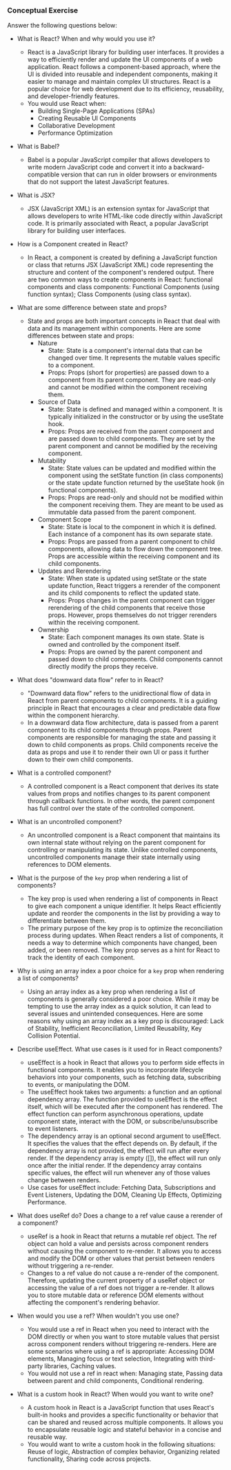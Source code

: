 ### Conceptual Exercise

Answer the following questions below:

- What is React? When and why would you use it?
	- React is a JavaScript library for building user interfaces. It provides a way to efficiently render and update the UI components of a web application. React follows a component-based approach, where the UI is divided into reusable and independent components, making it easier to manage and maintain complex UI structures. React is a popular choice for web development due to its efficiency, reusability, and developer-friendly features. 
	- You would use React when:
		- Building Single-Page Applications (SPAs)
		- Creating Reusable UI Components
		- Collaborative Development 
		- Performance Optimization

- What is Babel?
	- Babel is a popular JavaScript compiler that allows developers to write modern JavaScript code and convert it into a backward-compatible version that can run in older browsers or environments that do not support the latest JavaScript features.

- What is JSX?
	- JSX (JavaScript XML) is an extension syntax for JavaScript that allows developers to write HTML-like code directly within JavaScript code. It is primarily associated with React, a popular JavaScript library for building user interfaces.

- How is a Component created in React?
	- In React, a component is created by defining a JavaScript function or class that returns JSX (JavaScript XML) code representing the structure and content of the component's rendered output. There are two common ways to create components in React: functional components and class components: Functional Components (using function syntax); Class Components (using class syntax).

- What are some difference between state and props?
	- State and props are both important concepts in React that deal with data and its management within components. Here are some differences between state and props:
		- Nature
			- State: State is a component's internal data that can be changed over time. It represents the mutable values specific to a component.
			- Props: Props (short for properties) are passed down to a component from its parent component. They are read-only and cannot be modified within the component receiving them.
		- Source of Data
			- State: State is defined and managed within a component. It is typically initialized in the constructor or by using the useState hook.
			- Props: Props are received from the parent component and are passed down to child components. They are set by the parent component and cannot be modified by the receiving component.
		- Mutability
			- State: State values can be updated and modified within the component using the setState function (in class components) or the state update function returned by the useState hook (in functional components).
			- Props: Props are read-only and should not be modified within the component receiving them. They are meant to be used as immutable data passed from the parent component.
		- Component Scope
			- State: State is local to the component in which it is defined. Each instance of a component has its own separate state.
			- Props: Props are passed from a parent component to child components, allowing data to flow down the component tree. Props are accessible within the receiving component and its child components.
		- Updates and Rerendering
			- State: When state is updated using setState or the state update function, React triggers a rerender of the component and its child components to reflect the updated state.
			- Props: Props changes in the parent component can trigger rerendering of the child components that receive those props. However, props themselves do not trigger rerenders within the receiving component.
		- Ownership
			- State: Each component manages its own state. State is owned and controlled by the component itself.
			- Props: Props are owned by the parent component and passed down to child components. Child components cannot directly modify the props they receive.

- What does "downward data flow" refer to in React?
	- "Downward data flow" refers to the unidirectional flow of data in React from parent components to child components. It is a guiding principle in React that encourages a clear and predictable data flow within the component hierarchy.
	- In a downward data flow architecture, data is passed from a parent component to its child components through props. Parent components are responsible for managing the state and passing it down to child components as props. Child components receive the data as props and use it to render their own UI or pass it further down to their own child components.

- What is a controlled component?
	- A controlled component is a React component that derives its state values from props and notifies changes to its parent component through callback functions. In other words, the parent component has full control over the state of the controlled component.

- What is an uncontrolled component?
	- An uncontrolled component is a React component that maintains its own internal state without relying on the parent component for controlling or manipulating its state. Unlike controlled components, uncontrolled components manage their state internally using references to DOM elements.

- What is the purpose of the `key` prop when rendering a list of components?
	- The key prop is used when rendering a list of components in React to give each component a unique identifier. It helps React efficiently update and reorder the components in the list by providing a way to differentiate between them.
	- The primary purpose of the key prop is to optimize the reconciliation process during updates. When React renders a list of components, it needs a way to determine which components have changed, been added, or been removed. The key prop serves as a hint for React to track the identity of each component.

- Why is using an array index a poor choice for a `key` prop when rendering a list of components?
	- Using an array index as a key prop when rendering a list of components is generally considered a poor choice. While it may be tempting to use the array index as a quick solution, it can lead to several issues and unintended consequences. Here are some reasons why using an array index as a key prop is discouraged: Lack of Stability, Inefficient Reconciliation, Limited Reusability, Key Collision Potential.

- Describe useEffect.  What use cases is it used for in React components?
	- useEffect is a hook in React that allows you to perform side effects in functional components. It enables you to incorporate lifecycle behaviors into your components, such as fetching data, subscribing to events, or manipulating the DOM.
	- The useEffect hook takes two arguments: a function and an optional dependency array. The function provided to useEffect is the effect itself, which will be executed after the component has rendered. The effect function can perform asynchronous operations, update component state, interact with the DOM, or subscribe/unsubscribe to event listeners.
	- The dependency array is an optional second argument to useEffect. It specifies the values that the effect depends on. By default, if the dependency array is not provided, the effect will run after every render. If the dependency array is empty ([]), the effect will run only once after the initial render. If the dependency array contains specific values, the effect will run whenever any of those values change between renders.
	- Use cases for useEffect include: Fetching Data, Subscriptions and Event Listeners, Updating the DOM, Cleaning Up Effects, Optimizing Performance.

- What does useRef do?  Does a change to a ref value cause a rerender of a component?
	- useRef is a hook in React that returns a mutable ref object. The ref object can hold a value and persists across component renders without causing the component to re-render. It allows you to access and modify the DOM or other values that persist between renders without triggering a re-render.
	- Changes to a ref value do not cause a re-render of the component. Therefore, updating the current property of a useRef object or accessing the value of a ref does not trigger a re-render. It allows you to store mutable data or reference DOM elements without affecting the component's rendering behavior.

- When would you use a ref? When wouldn't you use one?
	- You would use a ref in React when you need to interact with the DOM directly or when you want to store mutable values that persist across component renders without triggering re-renders. Here are some scenarios where using a ref is appropriate: Accessing DOM elements, Managing focus or text selection, Integrating with third-party libraries, Caching values.
	- You would not use a ref in react when: Managing state, Passing data between parent and child components, Conditional rendering.
	
- What is a custom hook in React? When would you want to write one?
	- A custom hook in React is a JavaScript function that uses React's built-in hooks and provides a specific functionality or behavior that can be shared and reused across multiple components. It allows you to encapsulate reusable logic and stateful behavior in a concise and reusable way.
	- You would want to write a custom hook in the following situations: Reuse of logic, Abstraction of complex behavior, Organizing related functionality, Sharing code across projects.
